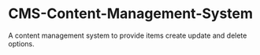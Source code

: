 # CMS-Content-Management-System
A content management system to provide items create update and delete options. 
